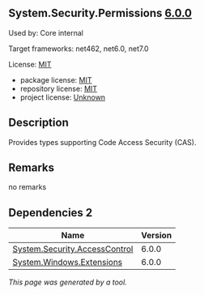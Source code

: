 System.Security.Permissions [6.0.0](https://www.nuget.org/packages/System.Security.Permissions/6.0.0)
--------------------

Used by: Core internal

Target frameworks: net462, net6.0, net7.0

License: [MIT](../../../../licenses/mit) 

- package license: [MIT](https://licenses.nuget.org/MIT) 
- repository license: [MIT](https://github.com/dotnet/runtime) 
- project license: [Unknown](https://dot.net/) 

Description
-----------
Provides types supporting Code Access Security (CAS).

Remarks
-----------
no remarks


Dependencies 2
-----------

|Name|Version|
|----------|:----|
|[System.Security.AccessControl](../../../../packages/nuget.org/system.security.accesscontrol/6.0.0)|6.0.0|
|[System.Windows.Extensions](../../../../packages/nuget.org/system.windows.extensions/6.0.0)|6.0.0|

*This page was generated by a tool.*